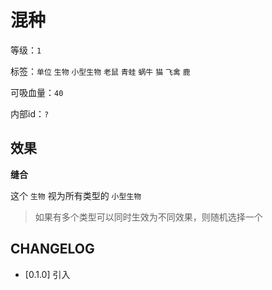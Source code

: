 # 混种

等级：`1`

标签：`单位` `生物` `小型生物` `老鼠` `青蛙` `蜗牛` `猫` `飞禽` `鹿`

可吸血量：`40`

内部id：`?`

## 效果

**缝合**

这个 `生物` 视为所有类型的 `小型生物`

> 如果有多个类型可以同时生效为不同效果，则随机选择一个

## CHANGELOG

- [0.1.0] 引入
